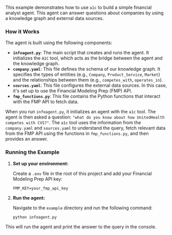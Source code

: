 This example demonstrates how to use `a1c` to build a simple financial analyst agent. This agent can answer questions about companies by using a knowledge graph and external data sources.

### How it Works

The agent is built using the following components:

-   **`infoagent.py`**: The main script that creates and runs the agent. It initializes the `A1C` tool, which acts as the bridge between the agent and the knowledge graph.
-   **`company.yaml`**: This file defines the schema of our knowledge graph. It specifies the types of entities (e.g., `Company`, `Product_Service`, `Market`) and the relationships between them (e.g., `competes_with`, `operates_in`).
-   **`sources.yaml`**: This file configures the external data sources. In this case, it's set up to use the Financial Modeling Prep (FMP) API.
-   **`fmp_functions.py`**: This file contains the Python functions that interact with the FMP API to fetch data.

When you run `infoagent.py`, it initializes an agent with the `a1c` tool. The agent is then asked a question: `"what do you know about how UnitedHealth competes with CVS?"`. The `a1c` tool uses the information from the `company.yaml` and `sources.yaml` to understand the query, fetch relevant data from the FMP API using the functions in `fmp_functions.py`, and then provides an answer.

### Running the Example

1.  **Set up your environment:**

    Create a `.env` file in the root of this project and add your Financial Modeling Prep API key:

    ```
    FMP_KEY=your_fmp_api_key
    ```

2.  **Run the agent:**

    Navigate to the `example` directory and run the following command:

    ```bash
    python infoagent.py
    ```

This will run the agent and print the answer to the query in the console.
